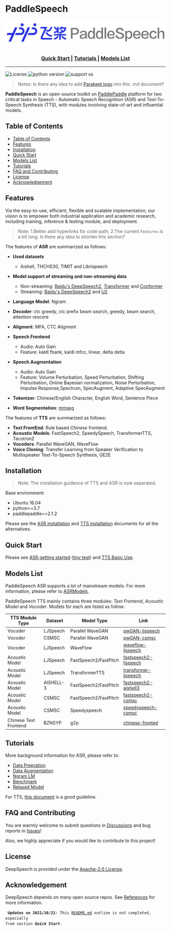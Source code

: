 # PaddleSpeech



<p align="center">
  <img src="./docs/images/PaddleSpeech_log.png" />
</p>
<div align="center">  

  <h3> 
  <a href="https://github.com/Mingxue-Xu/DeepSpeech#quick-start"> Quick Start </a> 
  | <a href="https://github.com/Mingxue-Xu/DeepSpeech#tutorials"> Tutorials </a> 
  | <a href="https://github.com/Mingxue-Xu/DeepSpeech#model-list"> Models List </a> 
  
</div>
  
------------------------------------------------------------------------------------
![License](https://img.shields.io/badge/license-Apache%202-red.svg)
![python version](https://img.shields.io/badge/python-3.7+-orange.svg)
![support os](https://img.shields.io/badge/os-linux-yellow.svg)

> Notes: Is there any idea to add [Parakeet logo](https://github.com/PaddlePaddle/Parakeet/blob/develop/docs/images/logo.png) into this .md document?

<!---
why they should use your module, 
how they can install it, 
how they can use it
-->

**PaddleSpeech** is an open-source toolkit on [PaddlePaddle](https://github.com/PaddlePaddle/Paddle) platform for two critical tasks in Speech - Automatic Speech Recognition (ASR) and Text-To-Speech Synthesis (TTS), with modules involving state-of-art and influential models.

## Table of Contents

- [Table of Contents](#table-of-contents)
- [Features](#features)
- [Installation](#installation)
- [Quick Start](#quick-start)
- [Models List](#models-list)
- [Tutorials](#tutorials)
- [FAQ and Contributing](#faq-and-contributing)
- [License](#license)
- [Acknowledgement](#acknowledgement)

## Features

Via the easy-to-use, efficient, flexible and scalable implementation, our vision is to empower both industrial application and academic research, including training, inference & testing module, and deployment.

> Note: 1.Better add hyperlinks for code path; 2.The current `Features` is a bit long. Is there any idea to shorten this section?


The features of **ASR** are summarized as follows:
- **Used datasets**
  - Aishell, THCHS30, TIMIT and Librispeech
- **Model support of streaming and non-streaming data**
  - Non-streaming: [Baidu's DeepSpeech2](http://proceedings.mlr.press/v48/amodei16.pdf), [Transformer](https://arxiv.org/abs/1706.03762) and [Conformer](https://arxiv.org/abs/2005.08100)
  - Streaming:  [Baidu's DeepSpeech2](http://proceedings.mlr.press/v48/amodei16.pdf) and [U2](https://arxiv.org/pdf/2012.05481.pdf)
- **Language Model**: Ngram
- **Decoder**: ctc greedy, ctc prefix beam search, greedy, beam search, attention rescore
- **Aligment**: MFA, CTC Aligment
- **Speech Frontend**
  - Audio: Auto Gain
  - Feature: kaldi fbank, kaldi mfcc, linear, delta detla
- **Speech Augmentation**
  - Audio: Auto Gain
  - Feature: Volume Perturbation, Speed Perturbation, Shifting Perturbation, Online Bayesian normalization, Noise Perturbation, Impulse Response,Spectrum, SpecAugment, Adaptive SpecAugment
- **Tokenizer**: Chinese/English Character, English Word, Sentence Piece

- **Word Segmentation**: [mmseg](http://technology.chtsai.org/mmseg/)

The features of **TTS** are summarized as follows:

<!---
Reference docs/source/tts/introduction.md
-->
- **Text FrontEnd**: Rule based *Chinese* frontend.
- **Acoustic Models**: FastSpeech2, SpeedySpeech, TransformerTTS, Tacotron2
- **Vocoders**: Parallel WaveGAN, WaveFlow
- **Voice Cloning**: Transfer Learning from Speaker Verification to Multispeaker Text-To-Speech Synthesis, GE2E

## Installation

> Note: The installation guidance of TTS and ASR is now separated.

Base environment:  
* Ubuntu 16.04
* python>=3.7
* paddlepaddle==2.1.2

Please see the [ASR installation](docs/source/asr/install.md) and [TTS installation](docs/source/tts/install.md) documents for all the alternatives.

## Quick Start

Please see [ASR getting started](docs/source/asr/getting_started.md) ([tiny test](examples/tiny/s0/README.md)) and [TTS Basic Use](/docs/source/tts/basic_usage.md).

## Models List

PaddleSpeech ASR supports a lot of mainstream models. For more information, please refer to [ASRModels](./docs/source/asr/released_model.md).

<!---
The current hyperlinks redirect to [Previous Parakeet](https://github.com/PaddlePaddle/Parakeet/tree/develop/examples). 
-->

PaddleSpeech TTS mainly contains three modules: *Text Frontend*, *Acoustic Model* and *Vocoder*. Models for each are listed as follow:

| TTS Module Type                  | Dataset   | Model Type            | Link                                                                                                                  |
| --------------------- | --------- | --------------------- | --------------------------------------------------------------------------------------------------------------------- |
| Vocoder               | LJSpeech  | Parallel WaveGAN      | [pwGAN-ljspeech](https://github.com/PaddlePaddle/Parakeet/tree/develop/examples/GANVocoder/parallelwave_gan/ljspeech) |
| Vocoder               | CSMSC     | Parallel WaveGAN      | [pwGAN-csmsc](https://github.com/PaddlePaddle/Parakeet/tree/develop/examples/GANVocoder/parallelwave_gan/baker)       |
| Vocoder               | LJSpeech  | WaveFlow              | [waveflow-ljspeech](https://github.com/PaddlePaddle/Parakeet/tree/develop/examples/waveflow)                          |
| Acoustic Model        | LJSpeech  | FastSpeech2/FastPitch | [fastspeech2-ljspeech](https://github.com/PaddlePaddle/Parakeet/blob/develop/examples/fastspeech2/ljspeech)           |
| Acoustic Model        |  LJSpeech  | TransformerTTS        | [transformer-ljspeech](https://github.com/PaddlePaddle/Parakeet/tree/develop/examples/transformer_tts/ljspeech)       |
| Acoustic Model        | AISHELL-3 | FastSpeech2/FastPitch | [fastspeech2-aishell3](https://github.com/PaddlePaddle/Parakeet/tree/develop/examples/fastspeech2/aishell3)           |
| Acoustic Model        | CSMSC     | FastSpeech2/FastPitch | [fastspeech2-csmsc](https://github.com/PaddlePaddle/Parakeet/tree/develop/examples/fastspeech2/baker)                 |
| Acoustic Model        | CSMSC     | Speedyspeech          | [speedyspeech-csmsc](https://github.com/PaddlePaddle/Parakeet/tree/develop/examples/speedyspeech/baker)               |
| Chinese Text Frontend | BZNSYP    | g2p                   | [chinese-fronted](https://github.com/PaddlePaddle/Parakeet/tree/develop/examples/text_frontend)                       |


## Tutorials 

More background information for ASR, please refer to:

* [Data Prepration](docs/source/asr/data_preparation.md)  
* [Data Augmentation](docs/source/asr/augmentation.md)  
* [Ngram LM](docs/source/asr/ngram_lm.md)  
* [Benchmark](docs/source/asr/benchmark.md)  
* [Relased Model](docs/source/asr/released_model.md)  

For TTS, [this document](https://paddleparakeet.readthedocs.io/en/latest/) is a good guideline.


## FAQ and Contributing

You are warmly welcome to submit questions in [Discussions](https://github.com/PaddlePaddle/DeepSpeech/discussions) and bug reports in [Issues](https://github.com/PaddlePaddle/DeepSpeech/issues)!

Also, we highly appreciate if you would like to contribute to this project!

## License

DeepSpeech is provided under the [Apache-2.0 License](./LICENSE).

## Acknowledgement

DeepSpeech depends on many open source repos. See [References](docs/source/asr/reference.md) for more information.

<code> **Updates on 2021/10/21**: This [README.md](README.md) outline is not completed, especially *from section **Quick Start***.</code>


